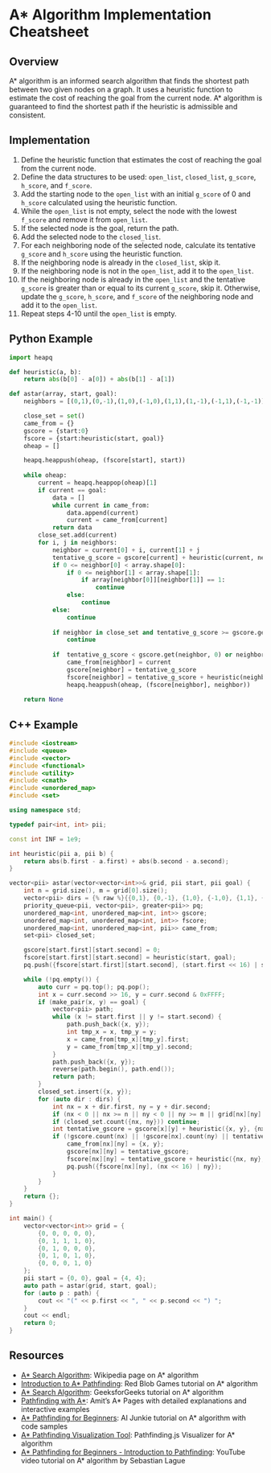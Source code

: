 # A* Algorithm Implementation Cheatsheet

## Overview
A* algorithm is an informed search algorithm that finds the shortest path between two given nodes on a graph. It uses a heuristic function to estimate the cost of reaching the goal from the current node. A* algorithm is guaranteed to find the shortest path if the heuristic is admissible and consistent.

## Implementation
1. Define the heuristic function that estimates the cost of reaching the goal from the current node.
2. Define the data structures to be used: `open_list`, `closed_list`, `g_score`, `h_score`, and `f_score`.
3. Add the starting node to the `open_list` with an initial `g_score` of 0 and `h_score` calculated using the heuristic function.
4. While the `open_list` is not empty, select the node with the lowest `f_score` and remove it from `open_list`.
5. If the selected node is the goal, return the path.
6. Add the selected node to the `closed_list`.
7. For each neighboring node of the selected node, calculate its tentative `g_score` and `h_score` using the heuristic function.
8. If the neighboring node is already in the `closed_list`, skip it.
9. If the neighboring node is not in the `open_list`, add it to the `open_list`.
10. If the neighboring node is already in the `open_list` and the tentative `g_score` is greater than or equal to its current `g_score`, skip it. Otherwise, update the `g_score`, `h_score`, and `f_score` of the neighboring node and add it to the `open_list`.
11. Repeat steps 4-10 until the `open_list` is empty.

## Python Example
```python
import heapq

def heuristic(a, b):
    return abs(b[0] - a[0]) + abs(b[1] - a[1])

def astar(array, start, goal):
    neighbors = [(0,1),(0,-1),(1,0),(-1,0),(1,1),(1,-1),(-1,1),(-1,-1)]

    close_set = set()
    came_from = {}
    gscore = {start:0}
    fscore = {start:heuristic(start, goal)}
    oheap = []

    heapq.heappush(oheap, (fscore[start], start))
    
    while oheap:
        current = heapq.heappop(oheap)[1]
        if current == goal:
            data = []
            while current in came_from:
                data.append(current)
                current = came_from[current]
            return data
        close_set.add(current)
        for i, j in neighbors:
            neighbor = current[0] + i, current[1] + j
            tentative_g_score = gscore[current] + heuristic(current, neighbor)
            if 0 <= neighbor[0] < array.shape[0]:
                if 0 <= neighbor[1] < array.shape[1]:                
                    if array[neighbor[0]][neighbor[1]] == 1:
                        continue
                else:
                    continue
            else:
                continue
 
            if neighbor in close_set and tentative_g_score >= gscore.get(neighbor, 0):
                continue
 
            if  tentative_g_score < gscore.get(neighbor, 0) or neighbor not in [i[1]for i in oheap]:
                came_from[neighbor] = current
                gscore[neighbor] = tentative_g_score
                fscore[neighbor] = tentative_g_score + heuristic(neighbor, goal)
                heapq.heappush(oheap, (fscore[neighbor], neighbor))
                
    return None
```

## C++ Example
```c++
#include <iostream>
#include <queue>
#include <vector>
#include <functional>
#include <utility>
#include <cmath>
#include <unordered_map>
#include <set>

using namespace std;

typedef pair<int, int> pii;

const int INF = 1e9;

int heuristic(pii a, pii b) {
    return abs(b.first - a.first) + abs(b.second - a.second);
}

vector<pii> astar(vector<vector<int>>& grid, pii start, pii goal) {
    int n = grid.size(), m = grid[0].size();
    vector<pii> dirs = {% raw %}{{0,1}, {0,-1}, {1,0}, {-1,0}, {1,1}, {1,-1}, {-1,1}, {-1,-1}}{% endraw %};
    priority_queue<pii, vector<pii>, greater<pii>> pq;
    unordered_map<int, unordered_map<int, int>> gscore;
    unordered_map<int, unordered_map<int, int>> fscore;
    unordered_map<int, unordered_map<int, pii>> came_from;
    set<pii> closed_set;

    gscore[start.first][start.second] = 0;
    fscore[start.first][start.second] = heuristic(start, goal);
    pq.push({fscore[start.first][start.second], (start.first << 16) | start.second});

    while (!pq.empty()) {
        auto curr = pq.top(); pq.pop();
        int x = curr.second >> 16, y = curr.second & 0xFFFF;
        if (make_pair(x, y) == goal) {
            vector<pii> path;
            while (x != start.first || y != start.second) {
                path.push_back({x, y});
                int tmp_x = x, tmp_y = y;
                x = came_from[tmp_x][tmp_y].first;
                y = came_from[tmp_x][tmp_y].second;
            }
            path.push_back({x, y});
            reverse(path.begin(), path.end());
            return path;
        }
        closed_set.insert({x, y});
        for (auto dir : dirs) {
            int nx = x + dir.first, ny = y + dir.second;
            if (nx < 0 || nx >= n || ny < 0 || ny >= m || grid[nx][ny] == 1) continue;
            if (closed_set.count({nx, ny})) continue;
            int tentative_gscore = gscore[x][y] + heuristic({x, y}, {nx, ny});
            if (!gscore.count(nx) || !gscore[nx].count(ny) || tentative_gscore < gscore[nx][ny]) {
                came_from[nx][ny] = {x, y};
                gscore[nx][ny] = tentative_gscore;
                fscore[nx][ny] = tentative_gscore + heuristic({nx, ny}, goal);
                pq.push({fscore[nx][ny], (nx << 16) | ny});
            }
        }
    }
    return {};
}

int main() {
    vector<vector<int>> grid = {
        {0, 0, 0, 0, 0},
        {0, 1, 1, 1, 0},
        {0, 1, 0, 0, 0},
        {0, 1, 0, 1, 0},
        {0, 0, 0, 1, 0}
    };
    pii start = {0, 0}, goal = {4, 4};
    auto path = astar(grid, start, goal);
    for (auto p : path) {
        cout << "(" << p.first << ", " << p.second << ") ";
    }
    cout << endl;
    return 0;
}
```

## Resources

- [A* Search Algorithm](https://en.wikipedia.org/wiki/A*_search_algorithm): Wikipedia page on A* algorithm
- [Introduction to A* Pathfinding](https://www.redblobgames.com/pathfinding/a-star/introduction.html): Red Blob Games tutorial on A* algorithm
- [A* Search Algorithm](https://www.geeksforgeeks.org/a-search-algorithm/): GeeksforGeeks tutorial on A* algorithm
- [Pathfinding with A*](https://theory.stanford.edu/~amitp/GameProgramming/): Amit’s A* Pages with detailed explanations and interactive examples
- [A* Pathfinding for Beginners](http://www.ai-junkie.com/astar/astar1.html): AI Junkie tutorial on A* algorithm with code samples
- [A* Pathfinding Visualization Tool](https://qiao.github.io/PathFinding.js/visual/): Pathfinding.js Visualizer for A* algorithm
- [A* Pathfinding for Beginners - Introduction to Pathfinding](https://www.youtube.com/watch?v=-L-WgKMFuhE): YouTube video tutorial on A* algorithm by Sebastian Lague
